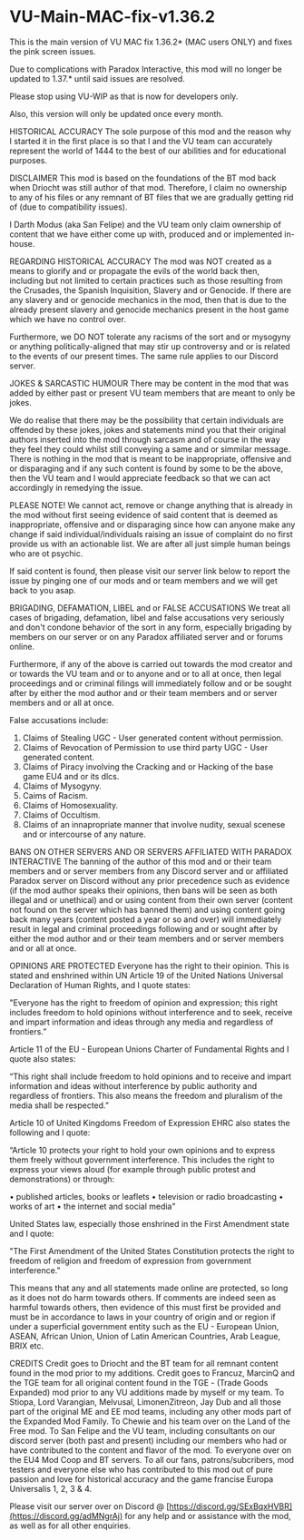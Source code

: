 # VU-Main-MAC-fix-v1.36.2
This is the main version of VU MAC fix 1.36.2* (MAC users ONLY) and fixes the pink screen issues.

Due to complications with Paradox Interactive, this mod will no longer be updated to 1.37.* until said issues are resolved.

Please stop using VU-WIP as that is now for developers only.

Also, this version will only be updated once every month.

HISTORICAL ACCURACY
The sole purpose of this mod and the reason why I started it in the first place is so that I and the VU team can accurately represent the world of 1444 to the best of our abilities and for educational purposes. 

DISCLAIMER
This mod is based on the foundations of the BT mod back when Driocht was still author of that mod. Therefore, I claim no ownership to any of his files or any remnant of BT files that we are gradually getting rid of (due to compatibility issues). 

I Darth Modus (aka San Felipe) and the VU team only claim ownership of content that we have either come up with, produced and or implemented in-house. 

REGARDING HISTORICAL ACCURACY
The mod was NOT created as a means to glorify and or propagate the evils of the world back then, including but not limited to certain practices such as those resulting from the Crusades, the Spanish Inquisition, Slavery and or Genocide. If there are any slavery and or genocide mechanics in the mod, then that is due to the already present slavery and genocide mechanics present in the host game which we have no control over.

Furthermore, we DO NOT tolerate any racisms of the sort and or mysogyny or anything politically-aligned that may stir up controversy and or is related to the events of our present times. The same rule applies to our Discord server.

JOKES & SARCASTIC HUMOUR
There may be content in the mod that was added by either past or present VU team members that are meant to only be jokes.

We do realise that there may be the possibility that certain individuals are offended by these jokes, jokes and statements mind you that their original authors inserted into the mod through sarcasm and of course in the way they feel they could whilst still conveying a same and or simmilar message. There is nothing in the mod that is meant to be inappropriate, offensive and or disparaging and if any such content is found by some to be the above, then the VU team and I would appreciate feedback so that we can act accordingly in remedying the issue. 

PLEASE NOTE!
We cannot act, remove or change anything that is already in the mod without first seeing evidence of said content that is deemed as inappropriate, offensive and or disparaging since how can anyone make any change if said individual/individuals raising an issue of complaint do no first provide us with an actionable list. We are after all just simple human beings who are ot psychic.

If said content is found, then please visit our server link below to report the issue by pinging one of our mods and or team members and we will get back to you asap.

BRIGADING, DEFAMATION, LIBEL and or FALSE ACCUSATIONS
We treat all cases of brigading, defamation, libel and false accusations very seriously and don't condone behavior of the sort in any form, especially brigading by members on our server or on any Paradox affiliated server and or forums online. 

Furthermore, if any of the above is carried out towards the mod creator and or towards the VU team and or to anyone and or to all at once, then legal proceedings and or criminal filings will immediately follow and or be sought after by either the mod author and or their team members and or server members and or all at once. 

False accusations include:
1) Claims of Stealing UGC - User generated content without permission.
2) Claims of Revocation of Permission to use third party UGC - User generated content.
3) Claims of Piracy involving the Cracking and or Hacking of the base game EU4 and or its dlcs.
5) Claims of Mysogyny.
6) Caims of Racism.
7) Claims of Homosexuality.
8) Claims of Occultism.
9) Claims of an innapropriate manner that involve nudity, sexual scenese and or intercourse of any nature.

BANS ON OTHER SERVERS AND OR SERVERS AFFILIATED WITH PARADOX INTERACTIVE
The banning of the author of this mod and or their team members and or server members from any Discord server and or affiliated Paradox server on Discord without any prior precedence such as evidence (if the mod author speaks their opinions, then bans will be seen as both illegal and or unethical) and or using content from their own server (content not found on the server which has banned them) and using content going back many years (content posted a year or so and over) will immediately result in legal and criminal proceedings following and or sought after by either the mod author and or their team members and or server members and or all at once.

OPINIONS ARE PROTECTED
Everyone has the right to their opinion. This is stated and enshrined within UN Article 19 of the United Nations Universal Declaration of Human Rights, and I quote states:

"Everyone has the right to freedom of opinion and expression; this right includes freedom to hold opinions without interference and to seek, receive and impart information and ideas through any media and regardless of frontiers.”

Article 11 of the EU - European Unions Charter of Fundamental Rights and I quote also states: 

“This right shall include freedom to hold opinions and to receive and impart information and ideas without interference by public authority and regardless of frontiers. This also means the freedom and pluralism of the media shall be respected.” 

Article 10 of United Kingdoms Freedom of Expression EHRC also states the following and I quote:

“Article 10 protects your right to hold your own opinions and to express them freely without government interference. This includes the right to express your views aloud (for example through public protest and demonstrations) or through:

•	published articles, books or leaflets 
•	television or radio broadcasting
•	works of art
•	the internet and social media"

United States law, especially those enshrined in the First Amendment state and I quote:

"The First Amendment of the United States Constitution protects the right to freedom of religion and freedom of expression from government interference."

This means that any and all statements made online are protected, so long as it does not do harm towards others. If comments are indeed seen as harmful towards others, then evidence of this must first be provided and must be in accordance to laws in your country of origin and or region if under a superficial government entity such as the EU - European Union, ASEAN, African Union, Union of Latin American Countries, Arab League, BRIX etc.

CREDITS
Credit goes to Driocht and the BT team for all remnant content found in the mod prior to my additions.
Credit goes to Francuz, MarcinQ and the TGE team for all original content found in the TGE - (Trade Goods Expanded) mod prior to any VU additions made by myself or my team.
To Stiopa, Lord Varangian, Melvusal, LimonenZitreon, Jay Dub and all those part of the original ME and EE mod teams, including any other mods part of the Expanded Mod Family.
To Chewie and his team over on the Land of the Free mod.
To San Felipe and the VU team, including consultants on our discord server (both past and present) including our members who had or have contributed to the content and flavor of the mod.
To everyone over on the EU4 Mod Coop and BT servers.
To all our fans, patrons/subcribers, mod testers and everyone else who has contributed to this mod out of pure passion and love for historical accuracy and the game francise Europa Universalis 1, 2, 3 & 4.

Please visit our server over on Discord @ [https://discord.gg/SExBqxHVBR](https://discord.gg/adMNgrAj) for any help and or assistance with the mod, as well as for all other enquiries.

